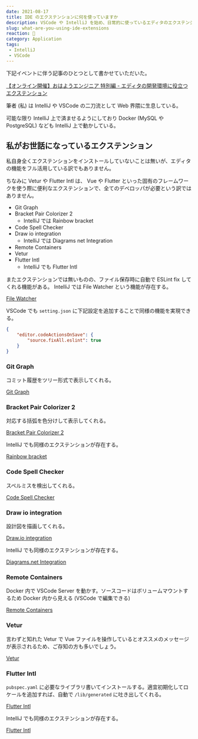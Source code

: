 ```yaml
---
date: 2021-08-17
title: IDE のエクステンションに何を使っていますか
description: VSCode や IntelliJ を始め、日常的に使っているエディタのエクステンション (拡張機能) 皆さまは何を使っていますか。
slug: what-are-you-using-ide-extensions
reaction: 📐
category: Application
tags: 
 - IntelliJ
 - VSCode
---
```


下記イベントに伴う記事のひとつとして書かせていただいた。

[【オンライン開催】おはようエンジニア 特別編 - エディタの開発環境に役立つエクステンション](https://connpass.com/event/220380/)

筆者 (私) は IntelliJ や VSCode の二刀流として Web 界隈に生息している。

可能な限り IntelliJ 上で済ませるようにしており Docker (MySQL や PostgreSQL) なども IntelliJ 上で動かしている。

## 私がお世話になっているエクステンション

私自身全くエクステンションをインストールしていないことは無いが、エディタの機能をフル活用している訳でもありません。

ちなみに Vetur や Flutter Intl は、 Vue や Flutter といった固有のフレームワークを使う際に便利なエクステンションで、全てのデベロッパが必要という訳ではありません。

- Git Graph
- Bracket Pair Colorizer 2
   - IntelliJ では Rainbow bracket
- Code Spell Checker
- Draw io integration
   - IntelliJ では Diagrams net Integration
- Remote Containers
- Vetur
- Flutter Intl
   - IntelliJ でも Flutter Intl

またエクステンションでは無いものの、ファイル保存時に自動で ESLint fix してくれる機能がある。 IntelliJ では File Watcher という機能が存在する。

[File Watcher](https://pleiades.io/help/idea/using-file-watchers.html)

VSCode でも `setting.json` に下記設定を追加することで同様の機能を実現できる。

```json
{
    "editor.codeActionsOnSave": {
        "source.fixAll.eslint": true
    }
}
```

### Git Graph

コミット履歴をツリー形式で表示してくれる。

[Git Graph](https://marketplace.visualstudio.com/items?itemName=mhutchie.git-graph)

### Bracket Pair Colorizer 2

対応する括弧を色分けして表示してくれる。

[Bracket Pair Colorizer 2](https://marketplace.visualstudio.com/items?itemName=CoenraadS.bracket-pair-colorizer-2)

IntelliJ でも同様のエクステンションが存在する。

[Rainbow bracket](https://plugins.jetbrains.com/plugin/10080-rainbow-brackets)

### Code Spell Checker

スペルミスを検出してくれる。

[Code Spell Checker](https://marketplace.visualstudio.com/items?itemName=streetsidesoftware.code-spell-checker)

### Draw io integration

設計図を描画してくれる。

[Draw.io integration](https://marketplace.visualstudio.com/items?itemName=hediet.vscode-drawio)

IntelliJ でも同様のエクステンションが存在する。

[Diagrams.net Integration](https://plugins.jetbrains.com/plugin/15635-diagrams-net-integration)

### Remote Containers

Docker 内で VSCode Server を動かす。ソースコードはボリュームマウントするため Docker 内から見える (VSCode で編集できる)

[Remote Containers](https://code.visualstudio.com/docs/remote/containers)

### Vetur

言わずと知れた Vetur で Vue ファイルを操作しているとオススメのメッセージが表示されるため、ご存知の方も多いでしょう。

[Vetur](https://marketplace.visualstudio.com/items?itemName=octref.vetur)

### Flutter Intl

`pubspec.yaml` に必要なライブラリ書いてインストールする。適宜初期化してロケールを追加すれば、自動で `/lib/generated` に吐き出してくれる。

[Flutter Intl](https://marketplace.visualstudio.com/items?itemName=localizely.flutter-intl)

IntelliJ でも同様のエクステンションが存在する。

[Flutter Intl](https://plugins.jetbrains.com/plugin/13666-flutter-intl)
